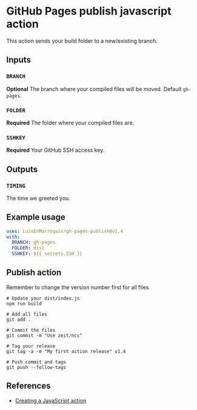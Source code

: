 # GitHub Pages publish javascript action

This action sends your build folder to a new/existing branch.

## Inputs

### `BRANCH`

**Optional** The branch where your compiled files will be moved. Default `gh-pages`.

### `FOLDER`

**Required** The folder where your compiled files are.

### `SSHKEY`

**Required** Your GitHub SSH access key.

## Outputs

### `TIMING`

The time we greeted you.

## Example usage

```yml
uses: LuisEnMarroquin/gh-pages-publish@v1.4
with:
  BRANCH: gh-pages
  FOLDER: dist
  SSHKEY: ${{ secrets.SSH }}
```

## Publish action

Remember to change the version number first for all files

```shell
# Update your dist/index.js
npm run build

# Add all files
git add .

# Commit the files
git commit -m "Use zeit/ncc"

# Tag your release
git tag -a -m "My first action release" v1.4

# Push commit and tags
git push --follow-tags
```

## References

* [Creating a JavaScript action](https://docs.github.com/en/actions/creating-actions/creating-a-javascript-action)
